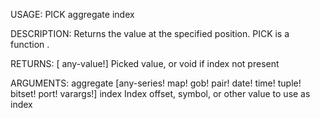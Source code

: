USAGE:
     PICK aggregate index 

DESCRIPTION:
     Returns the value at the specified position.
     PICK is a function .

RETURNS: [<opt> any-value!]
    Picked value, or void if index not present

ARGUMENTS:
    aggregate [any-series! map! gob! pair! date! time! tuple! bitset! port! varargs!]
    index
        Index offset, symbol, or other value to use as index

